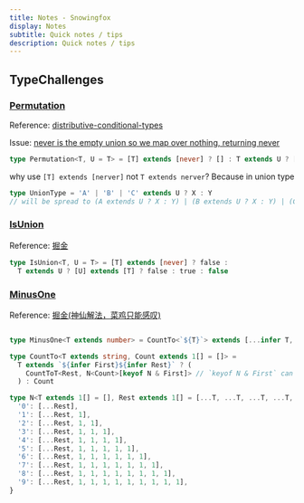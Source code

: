 ```yaml
---
title: Notes - Snowingfox
display: Notes
subtitle: Quick notes / tips
description: Quick notes / tips
---
```


## TypeChallenges

### [Permutation](https://github.com/type-challenges/type-challenges/blob/main/questions/00296-medium-permutation/README.md)

Reference: [distributive-conditional-types](https://www.typescriptlang.org/docs/handbook/2/conditional-types.html#distributive-conditional-types)

Issue: [never is the empty union so we map over nothing, returning never](https://github.com/microsoft/TypeScript/issues/27418)

```ts
type Permutation<T, U = T> = [T] extends [never] ? [] : T extends U ? [T, ...Permutation<Exclude<U, T>>] : nerver
```

why use `[T] extends [nerver]` not `T extends nerver`? Because in union type
```ts
type UnionType = 'A' | 'B' | 'C' extends U ? X : Y
// will be spread to (A extends U ? X : Y) | (B extends U ? X : Y) | (C extends U ? X : Y), you can see this example in reference
```


### [IsUnion](https://github.com/type-challenges/type-challenges/blob/main/questions/01097-medium-isunion/README.md)

Reference: [掘金](https://juejin.cn/post/7116327095118069773#heading-4)

```ts
type IsUnion<T, U = T> = [T] extends [never] ? false : 
  T extends U ? [U] extends [T] ? false : true : false
```

### [MinusOne](https://github.com/type-challenges/type-challenges/blob/main/questions/02257-medium-minusone/README.md)

Reference: [掘金(神仙解法，菜鸡只能感叹)](https://juejin.cn/post/7118913605835194398#heading-1)

```ts

type MinusOne<T extends number> = CountTo<`${T}`> extends [...infer T, 1] ? T['length'] : 0

type CountTo<T extends string, Count extends 1[] = []> =
  T extends `${infer First}${infer Rest}` ? (
    CountToT<Rest, N<Count>[keyof N & First]> // `keyof N & First` can ensure `First` is index signature of N
  ) : Count

type N<T extends 1[] = [], Rest extends 1[] = [...T, ...T, ...T, ...T, ...T, ...T, ...T, ...T, ...T, ...T]> = {
  '0': [...Rest],
  '1': [...Rest, 1],
  '2': [...Rest, 1, 1],
  '3': [...Rest, 1, 1, 1],
  '4': [...Rest, 1, 1, 1, 1],
  '5': [...Rest, 1, 1, 1, 1, 1],
  '6': [...Rest, 1, 1, 1, 1, 1, 1],
  '7': [...Rest, 1, 1, 1, 1, 1, 1, 1],
  '8': [...Rest, 1, 1, 1, 1, 1, 1, 1, 1],
  '9': [...Rest, 1, 1, 1, 1, 1, 1, 1, 1, 1],
}
```
